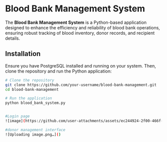 # Blood Bank Management System

The **Blood Bank Management System** is a Python-based application designed to enhance the efficiency and reliability of blood bank operations, ensuring robust tracking of blood inventory, donor records, and recipient details.

## Installation

Ensure you have PostgreSQL installed and running on your system. Then, clone the repository and run the Python application:

```bash
# Clone the repository
git clone https://github.com/your-username/blood-bank-management.git
cd blood-bank-management

# Run the application
python blood_bank_system.py


#Login page 
![image](https://github.com/user-attachments/assets/ec244924-2f00-466f-a91f-5b39c5ab1a85)

#donor management interface
![Uploading image.png…]()



